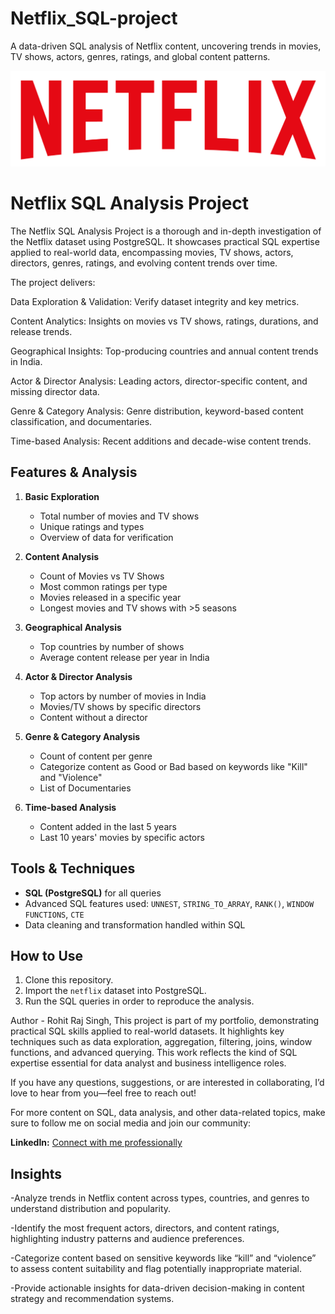 # Netflix_SQL-project
A data-driven SQL analysis of Netflix content, uncovering trends in movies, TV shows, actors, genres, ratings, and global content patterns.


![Netflix_Logo](https://github.com/rohitsingh889/Netflix_SQL-project/blob/main/logo.png)

# Netflix SQL Analysis Project

The Netflix SQL Analysis Project is a thorough and in-depth investigation of the Netflix dataset using PostgreSQL.
It showcases practical SQL expertise applied to real-world data, encompassing movies, TV shows, actors, 
directors, genres, ratings, and evolving content trends over time.

The project delivers:

Data Exploration & Validation: Verify dataset integrity and key metrics.

Content Analytics: Insights on movies vs TV shows, ratings, durations, and release trends.

Geographical Insights: Top-producing countries and annual content trends in India.

Actor & Director Analysis: Leading actors, director-specific content, and missing director data.

Genre & Category Analysis: Genre distribution, keyword-based content classification, and documentaries.

Time-based Analysis: Recent additions and decade-wise content trends.

## Features & Analysis

1. **Basic Exploration**
   - Total number of movies and TV shows
   - Unique ratings and types
   - Overview of data for verification

2. **Content Analysis**
   - Count of Movies vs TV Shows
   - Most common ratings per type
   - Movies released in a specific year
   - Longest movies and TV shows with >5 seasons

3. **Geographical Analysis**
   - Top countries by number of shows
   - Average content release per year in India

4. **Actor & Director Analysis**
   - Top actors by number of movies in India
   - Movies/TV shows by specific directors
   - Content without a director

5. **Genre & Category Analysis**
   - Count of content per genre
   - Categorize content as Good or Bad based on keywords like "Kill" and "Violence"
   - List of Documentaries

6. **Time-based Analysis**
   - Content added in the last 5 years
   - Last 10 years' movies by specific actors

## Tools & Techniques
- **SQL (PostgreSQL)** for all queries
- Advanced SQL features used: `UNNEST`, `STRING_TO_ARRAY`, `RANK()`, `WINDOW FUNCTIONS`, `CTE`
- Data cleaning and transformation handled within SQL

## How to Use
1. Clone this repository.
2. Import the `netflix` dataset into PostgreSQL.
3. Run the SQL queries in order to reproduce the analysis.


Author - Rohit Raj Singh,
This project is part of my portfolio, demonstrating practical SQL skills applied to real-world datasets.
It highlights key techniques such as data exploration, aggregation, filtering, joins, window functions, and advanced querying.
This work reflects the kind of SQL expertise essential for data analyst and business intelligence roles.

If you have any questions, suggestions, or are interested in collaborating, I’d love to hear from you—feel free to reach out!

For more content on SQL, data analysis, and other data-related topics, make sure to follow me on social media and join our community:



 **LinkedIn:** [Connect with me professionally](https://www.linkedin.com/in/rohit-raj-singh-3030172a4?utm_source=share&utm_campaign=share_via&utm_content=profile&utm_medium=android_app)



## Insights
-Analyze trends in Netflix content across types, countries, and genres to understand distribution and popularity.

-Identify the most frequent actors, directors, and content ratings, highlighting industry patterns and audience preferences.

-Categorize content based on sensitive keywords like “kill” and “violence” to assess content suitability and flag potentially inappropriate material.

-Provide actionable insights for data-driven decision-making in content strategy and recommendation systems.
